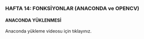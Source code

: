 <h3>HAFTA 14: FONKSİYONLAR (ANACONDA ve OPENCV)</h3>

<h4>ANACONDA YÜKLENMESİ</h4>
<p align="justify">Anaconda yükleme videosu için tıklayınız.</p>
